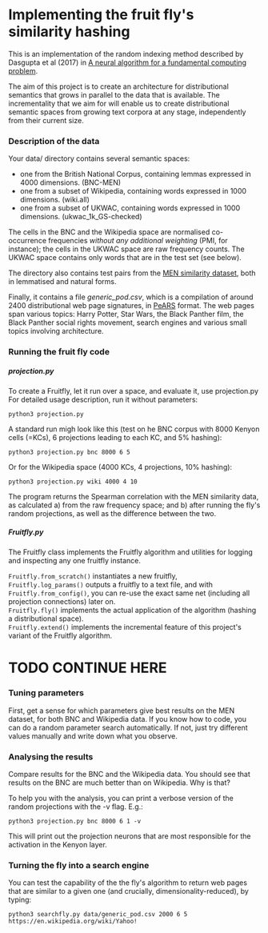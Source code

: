 # Implementing the fruit fly's similarity hashing

This is an implementation of the random indexing method described by Dasgupta et al (2017) in [A neural algorithm for a fundamental computing problem](http://science.sciencemag.org/content/358/6364/793/tab-figures-data).

The aim of this project is to create an architecture for distributional semantics that grows in parallel to the data that is available. The incrementality that we aim for will enable us to create distributional semantic spaces from growing text corpora at any stage, independently from their current size. 

### Description of the data

Your data/ directory contains several semantic spaces:

- one from the British National Corpus, containing lemmas expressed in 4000 dimensions. (BNC-MEN)
- one from a subset of Wikipedia, containing words expressed in 1000 dimensions. (wiki.all)
- one from a subset of UKWAC, containing words expressed in 1000 dimensions. (ukwac_1k_GS-checked)

The cells in the BNC and the Wikipedia space are normalised co-occurrence frequencies *without any additional weighting* (PMI, for instance); the cells in the UKWAC space are raw frequency counts. The UKWAC space contains only words that are in the test set (see below).

The directory also contains test pairs from the [MEN similarity dataset](https://staff.fnwi.uva.nl/e.bruni/MEN), both in lemmatised and natural forms.

Finally, it contains a file *generic_pod.csv*, which is a compilation of around 2400 distributional web page signatures, in [PeARS](http://pearsearch.org) format. The web pages span various topics: Harry Potter, Star Wars, the Black Panther film, the Black Panther social rights movement, search engines and various small topics involving architecture.

### Running the fruit fly code

##### projection.py
To create a Fruitfly, let it run over a space, and evaluate it, use projection.py
For detailed usage description, run it without parameters:
```
python3 projection.py
```
A standard run migh look like this (test on he BNC corpus with 8000 Kenyon cells (=KCs), 6 projections leading to each KC, and 5% hashing): 
```
python3 projection.py bnc 8000 6 5
```
Or for the Wikipedia space (4000 KCs, 4 projections, 10% hashing):
```
python3 projection.py wiki 4000 4 10
```
The program returns the Spearman correlation with the MEN similarity data, as calculated a) from the raw frequency space; and b) after running the fly's random projections, as well as the difference between the two.

##### Fruitfly.py
The Fruitfly class implements the Fruitfly algorithm and utilities for logging and inspecting any one fruitfly instance. 
 
`Fruitfly.from_scratch()` instantiates a new fruitfly,  
`Fruitfly.log_params()`  outputs a fruitfly to a text file, and with  
`Fruitfly.from_config()`, you can re-use the exact same net (including all projection connections) later on.  
`Fruitfly.fly()` implements the actual application of the algorithm (hashing a distributional space).  
`Fruitfly.extend()` implements the incremental feature of this project's variant of the Fruitfly algorithm.  

# TODO CONTINUE HERE

### Tuning parameters

First, get a sense for which parameters give best results on the MEN dataset, for both BNC and Wikipedia data. If you know how to code, you can do a random parameter search automatically. If not, just try different values manually and write down what you observe.


### Analysing the results

Compare results for the BNC and the Wikipedia data. You should see that results on the BNC are much better than on Wikipedia. Why is that?

To help you with the analysis, you can print a verbose version of the random projections with the -v flag. E.g.:

    python3 projection.py bnc 8000 6 1 -v

This will print out the projection neurons that are most responsible for the activation in the Kenyon layer.


### Turning the fly into a search engine

You can test the capability of the the fly's algorithm to return web pages that are similar to a given one (and crucially, dimensionality-reduced), by typing:

    python3 searchfly.py data/generic_pod.csv 2000 6 5 https://en.wikipedia.org/wiki/Yahoo!
